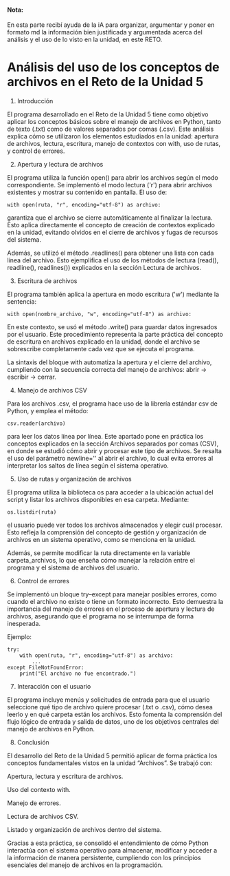 #### Nota: 
En esta parte recibí ayuda de la iA para organizar, argumentar y poner en formato md la información bien justificada y argumentada acerca del análisis y el uso de lo visto en la unidad, en este RETO.

# Análisis del uso de los conceptos de archivos en el Reto de la Unidad 5

1. Introducción

El programa desarrollado en el Reto de la Unidad 5 tiene como objetivo aplicar los conceptos básicos sobre el manejo de archivos en Python, tanto de texto (.txt) como de valores separados por comas (.csv).
Este análisis explica cómo se utilizaron los elementos estudiados en la unidad: apertura de archivos, lectura, escritura, manejo de contextos con with, uso de rutas, y control de errores.

2. Apertura y lectura de archivos

El programa utiliza la función open() para abrir los archivos según el modo correspondiente.
Se implementó el modo lectura ('r') para abrir archivos existentes y mostrar su contenido en pantalla.
El uso de:
```
with open(ruta, "r", encoding="utf-8") as archivo:
```

garantiza que el archivo se cierre automáticamente al finalizar la lectura.
Esto aplica directamente el concepto de creación de contextos explicado en la unidad, evitando olvidos en el cierre de archivos y fugas de recursos del sistema.

Además, se utilizó el método .readlines() para obtener una lista con cada línea del archivo.
Esto ejemplifica el uso de los métodos de lectura (read(), readline(), readlines()) explicados en la sección Lectura de archivos.

3. Escritura de archivos

El programa también aplica la apertura en modo escritura ('w') mediante la sentencia:
```
with open(nombre_archivo, "w", encoding="utf-8") as archivo:
```

En este contexto, se usó el método .write() para guardar datos ingresados por el usuario.
Este procedimiento representa la parte práctica del concepto de escritura en archivos explicado en la unidad, donde el archivo se sobrescribe completamente cada vez que se ejecuta el programa.

La sintaxis del bloque with automatiza la apertura y el cierre del archivo, cumpliendo con la secuencia correcta del manejo de archivos:
abrir → escribir → cerrar.

4. Manejo de archivos CSV

Para los archivos .csv, el programa hace uso de la librería estándar csv de Python, y emplea el método:
```
csv.reader(archivo)
```

para leer los datos línea por línea.
Este apartado pone en práctica los conceptos explicados en la sección Archivos separados por comas (CSV), en donde se estudió cómo abrir y procesar este tipo de archivos.
Se resalta el uso del parámetro newline='' al abrir el archivo, lo cual evita errores al interpretar los saltos de línea según el sistema operativo.

5. Uso de rutas y organización de archivos

El programa utiliza la biblioteca os para acceder a la ubicación actual del script y listar los archivos disponibles en esa carpeta.
Mediante:
```
os.listdir(ruta)
```

el usuario puede ver todos los archivos almacenados y elegir cuál procesar.
Esto refleja la comprensión del concepto de gestión y organización de archivos en un sistema operativo, como se menciona en la unidad.

Además, se permite modificar la ruta directamente en la variable carpeta_archivos, lo que enseña cómo manejar la relación entre el programa y el sistema de archivos del usuario.

6. Control de errores

Se implementó un bloque try–except para manejar posibles errores, como cuando el archivo no existe o tiene un formato incorrecto.
Esto demuestra la importancia del manejo de errores en el proceso de apertura y lectura de archivos, asegurando que el programa no se interrumpa de forma inesperada.

Ejemplo:
```
try:
    with open(ruta, "r", encoding="utf-8") as archivo:
        ...
except FileNotFoundError:
    print("El archivo no fue encontrado.")
````
7. Interacción con el usuario

El programa incluye menús y solicitudes de entrada para que el usuario seleccione qué tipo de archivo quiere procesar (.txt o .csv), cómo desea leerlo y en qué carpeta están los archivos.
Esto fomenta la comprensión del flujo lógico de entrada y salida de datos, uno de los objetivos centrales del manejo de archivos en Python.

8. Conclusión

El desarrollo del Reto de la Unidad 5 permitió aplicar de forma práctica los conceptos fundamentales vistos en la unidad “Archivos”.
Se trabajó con:

Apertura, lectura y escritura de archivos.

Uso del contexto with.

Manejo de errores.

Lectura de archivos CSV.

Listado y organización de archivos dentro del sistema.

Gracias a esta práctica, se consolidó el entendimiento de cómo Python interactúa con el sistema operativo para almacenar, modificar y acceder a la información de manera persistente, cumpliendo con los principios esenciales del manejo de archivos en la programación.